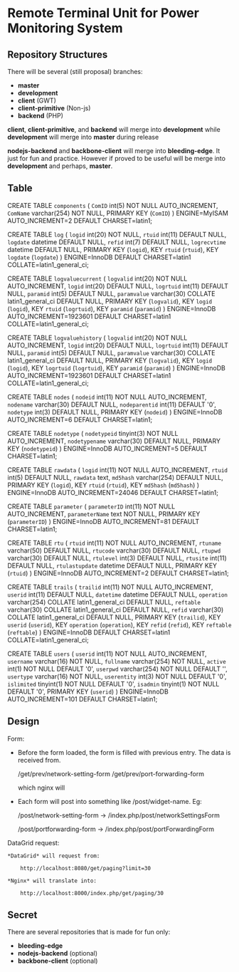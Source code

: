 Remote Terminal Unit for Power Monitoring System 
================================================

Repository Structures
---------------------

There will be several (still proposal) branches: 

* **master**
* **development**
* **client** (GWT)
* **client-primitive** (Non-js)
* **backend** (PHP)

**client**, **client-primitive**, and **backend** will merge into 
**development** while **development** will merge into **master** during 
release

**nodejs-backend** and **backbone-client** will merge into **bleeding-edge**.
It just for fun and practice. However if proved to be useful will be
merge into **development** and perhaps, **master**.

Table 
----- 

CREATE TABLE `components` (
  `ComID` int(5) NOT NULL AUTO_INCREMENT,
  `ComName` varchar(254) NOT NULL,
  PRIMARY KEY (`ComID`)
) ENGINE=MyISAM AUTO_INCREMENT=2 DEFAULT CHARSET=latin1;

CREATE TABLE `log` (
  `logid` int(20) NOT NULL,
  `rtuid` int(11) DEFAULT NULL,
  `logdate` datetime DEFAULT NULL,
  `refid` int(7) DEFAULT NULL,
  `logrecvtime` datetime DEFAULT NULL,
  PRIMARY KEY (`logid`),
  KEY `rtuid` (`rtuid`),
  KEY `logdate` (`logdate`)
) ENGINE=InnoDB DEFAULT CHARSET=latin1 COLLATE=latin1_general_ci;

CREATE TABLE `logvaluecurrent` (
  `logvalid` int(20) NOT NULL AUTO_INCREMENT,
  `logid` int(20) DEFAULT NULL,
  `logrtuid` int(11) DEFAULT NULL,
  `paramid` int(5) DEFAULT NULL,
  `paramvalue` varchar(30) COLLATE latin1_general_ci DEFAULT NULL,
  PRIMARY KEY (`logvalid`),
  KEY `logid` (`logid`),
  KEY `rtuid` (`logrtuid`),
  KEY `paramid` (`paramid`)
) ENGINE=InnoDB AUTO_INCREMENT=1923601 DEFAULT CHARSET=latin1 COLLATE=latin1_general_ci;

CREATE TABLE `logvaluehistory` (
  `logvalid` int(20) NOT NULL AUTO_INCREMENT,
  `logid` int(20) DEFAULT NULL,
  `logrtuid` int(11) DEFAULT NULL,
  `paramid` int(5) DEFAULT NULL,
  `paramvalue` varchar(30) COLLATE latin1_general_ci DEFAULT NULL,
  PRIMARY KEY (`logvalid`),
  KEY `logid` (`logid`),
  KEY `logrtuid` (`logrtuid`),
  KEY `paramid` (`paramid`)
) ENGINE=InnoDB AUTO_INCREMENT=1923601 DEFAULT CHARSET=latin1 COLLATE=latin1_general_ci;

CREATE TABLE `nodes` (
  `nodeid` int(11) NOT NULL AUTO_INCREMENT,
  `nodename` varchar(30) DEFAULT NULL,
  `nodeparentid` int(11) DEFAULT '0',
  `nodetype` int(3) DEFAULT NULL,
  PRIMARY KEY (`nodeid`)
) ENGINE=InnoDB AUTO_INCREMENT=6 DEFAULT CHARSET=latin1;

CREATE TABLE `nodetype` (
  `nodetypeid` tinyint(3) NOT NULL AUTO_INCREMENT,
  `nodetypename` varchar(30) DEFAULT NULL,
  PRIMARY KEY (`nodetypeid`)
) ENGINE=InnoDB AUTO_INCREMENT=5 DEFAULT CHARSET=latin1;

CREATE TABLE `rawdata` (
  `logid` int(11) NOT NULL AUTO_INCREMENT,
  `rtuid` int(5) DEFAULT NULL,
  `rawdata` text,
  `md5hash` varchar(254) DEFAULT NULL,
  PRIMARY KEY (`logid`),
  KEY `rtuid` (`rtuid`),
  KEY `md5hash` (`md5hash`)
) ENGINE=InnoDB AUTO_INCREMENT=24046 DEFAULT CHARSET=latin1;


CREATE TABLE `parameter` (
  `parameterID` int(11) NOT NULL AUTO_INCREMENT,
  `parameterName` text NOT NULL,
  PRIMARY KEY (`parameterID`)
) ENGINE=InnoDB AUTO_INCREMENT=81 DEFAULT CHARSET=latin1;

CREATE TABLE `rtu` (
  `rtuid` int(11) NOT NULL AUTO_INCREMENT,
  `rtuname` varchar(50) DEFAULT NULL,
  `rtucode` varchar(30) DEFAULT NULL,
  `rtupwd` varchar(30) DEFAULT NULL,
  `rtulevel` int(3) DEFAULT NULL,
  `rtusite` int(11) DEFAULT NULL,
  `rtulastupdate` datetime DEFAULT NULL,
  PRIMARY KEY (`rtuid`)
) ENGINE=InnoDB AUTO_INCREMENT=2 DEFAULT CHARSET=latin1;

CREATE TABLE `trails` (
  `trailid` int(11) NOT NULL AUTO_INCREMENT,
  `userid` int(11) DEFAULT NULL,
  `datetime` datetime DEFAULT NULL,
  `operation` varchar(254) COLLATE latin1_general_ci DEFAULT NULL,
  `reftable` varchar(30) COLLATE latin1_general_ci DEFAULT NULL,
  `refid` varchar(30) COLLATE latin1_general_ci DEFAULT NULL,
  PRIMARY KEY (`trailid`),
  KEY `userid` (`userid`),
  KEY `operation` (`operation`),
  KEY `refid` (`refid`),
  KEY `reftable` (`reftable`)
) ENGINE=InnoDB DEFAULT CHARSET=latin1 COLLATE=latin1_general_ci;

CREATE TABLE `users` (
  `userid` int(11) NOT NULL AUTO_INCREMENT,
  `username` varchar(16) NOT NULL,
  `fullname` varchar(254) NOT NULL,
  `active` int(1) NOT NULL DEFAULT '0',
  `userpwd` varchar(254) NOT NULL DEFAULT '',
  `usertype` varchar(16) NOT NULL,
  `userentity` int(3) NOT NULL DEFAULT '0',
  `islimited` tinyint(1) NOT NULL DEFAULT '0',
  `isadmin` tinyint(1) NOT NULL DEFAULT '0',
  PRIMARY KEY (`userid`)
) ENGINE=InnoDB AUTO_INCREMENT=101 DEFAULT CHARSET=latin1;

Design 
------

Form: 
* Before the form loaded, the form is filled with previous entry. The
  data is received from. 

    /get/prev/network-setting-form 
    /get/prev/port-forwarding-form

    which nginx will 

* Each form will post into something like /post/widget-name. Eg:

    /post/network-setting-form
        -> /index.php/post/networkSettingsForm

    /post/portforwarding-form
        -> /index.php/post/portForwardingForm

DataGrid request: 

    *DataGrid* will request from: 
        
        http://localhost:8080/get/paging?limit=30

    *Nginx* will translate into: 

        http://localhost:8000/index.php/get/paging/30 

Secret 
------

There are several repositories that is made for fun only:

* **bleeding-edge**
* **nodejs-backend** (optional)
* **backbone-client** (optional)
